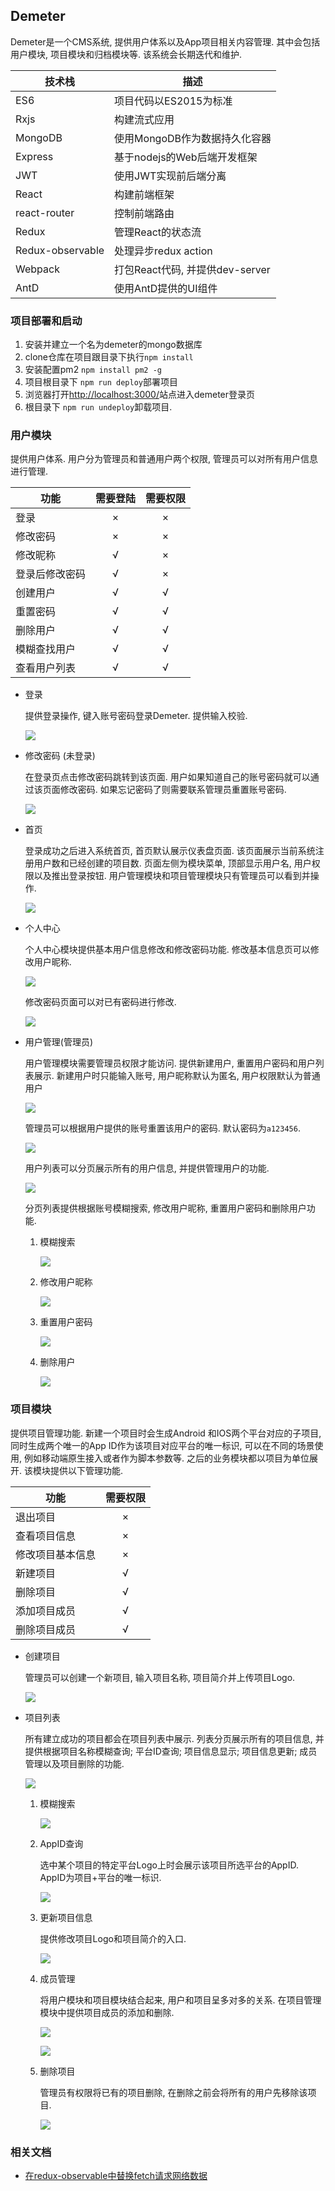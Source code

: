 Demeter
---

Demeter是一个CMS系统, 提供用户体系以及App项目相关内容管理. 其中会包括用户模块, 项目模块和归档模块等. 该系统会长期迭代和维护.

| 技术栈 | 描述 |
| --- | ---------- |
| ES6 | 项目代码以ES2015为标准 |
| Rxjs | 构建流式应用 |
| MongoDB | 使用MongoDB作为数据持久化容器 |
| Express | 基于nodejs的Web后端开发框架 |
| JWT | 使用JWT实现前后端分离 |
| React | 构建前端框架 |
| react-router | 控制前端路由 |
| Redux | 管理React的状态流 |
| Redux-observable | 处理异步redux action |
| Webpack | 打包React代码, 并提供dev-server |
| AntD | 使用AntD提供的UI组件 |

### 项目部署和启动

1. 安装并建立一个名为demeter的mongo数据库
2. clone仓库在项目跟目录下执行`npm install`
3. 安装配置pm2 `npm install pm2 -g`
4. 项目根目录下 `npm run deploy`部署项目
5. 浏览器打开[http://localhost:3000/](http://localhost:3000/)站点进入demeter登录页
6. 根目录下 `npm run undeploy`卸载项目.

### 用户模块

提供用户体系. 用户分为管理员和普通用户两个权限, 管理员可以对所有用户信息进行管理. 

| 功能 | 需要登陆 | 需要权限 |
| --- | :---: | :---: |
| 登录 | × | × |
| 修改密码 | × | × |
| 修改昵称 | √ | × |
| 登录后修改密码 | √ | × |
| 创建用户 | √ | √ |
| 重置密码 | √ | √ |
| 删除用户 | √ | √ |
| 模糊查找用户 | √ | √ |
| 查看用户列表 | √ | √ |

* 登录

	提供登录操作, 键入账号密码登录Demeter. 提供输入校验.

	![](http://od9tun44g.bkt.clouddn.com/demeter/login.png)
	
* 修改密码 (未登录)

	在登录页点击修改密码跳转到该页面. 用户如果知道自己的账号密码就可以通过该页面修改密码. 如果忘记密码了则需要联系管理员重置账号密码.
	
	![](http://od9tun44g.bkt.clouddn.com/demeter/modify_password.png)
	
* 首页

	登录成功之后进入系统首页, 首页默认展示仪表盘页面. 该页面展示当前系统注册用户数和已经创建的项目数. 页面左侧为模块菜单, 顶部显示用户名, 用户权限以及推出登录按钮. 用户管理模块和项目管理模块只有管理员可以看到并操作.
	
	![](http://od9tun44g.bkt.clouddn.com/demeter/dashboard.png)
	
* 个人中心

	个人中心模块提供基本用户信息修改和修改密码功能. 修改基本信息页可以修改用户昵称.
	
	![](http://od9tun44g.bkt.clouddn.com/demeter/user_center_modify_general_info.png)
	
	修改密码页面可以对已有密码进行修改.
	
	![](http://od9tun44g.bkt.clouddn.com/demeter/user_center_modify_password_login.png)
	
* 用户管理(管理员)

	用户管理模块需要管理员权限才能访问. 提供新建用户, 重置用户密码和用户列表展示. 新建用户时只能输入账号, 用户昵称默认为匿名, 用户权限默认为普通用户
	
	![](http://od9tun44g.bkt.clouddn.com/demeter/user_manager_create_user.png)
	
	管理员可以根据用户提供的账号重置该用户的密码. 默认密码为`a123456`.
	
	![](http://od9tun44g.bkt.clouddn.com/demeter/user_manager_reset_password.png)
	
	用户列表可以分页展示所有的用户信息, 并提供管理用户的功能.
	
	![](http://od9tun44g.bkt.clouddn.com/demeter/user_manager_user_list.png)
	
	分页列表提供根据账号模糊搜索, 修改用户昵称, 重置用户密码和删除用户功能.
	
	1. 模糊搜索
	
		![](http://od9tun44g.bkt.clouddn.com/demeter/user_manager_list_search.png)
	
	2. 修改用户昵称

		![](http://od9tun44g.bkt.clouddn.com/demeter/user_manager_list_modify_nickname.png)
		
	3. 重置用户密码

		![](http://od9tun44g.bkt.clouddn.com/demeter/user_manager_list_reset_password.png)
		
	4. 删除用户

		![](http://od9tun44g.bkt.clouddn.com/demeter/user_manager_list_delete_user.png)
	

### 项目模块

提供项目管理功能. 新建一个项目时会生成Android 和IOS两个平台对应的子项目, 同时生成两个唯一的App ID作为该项目对应平台的唯一标识, 可以在不同的场景使用, 例如移动端原生接入或者作为脚本参数等. 之后的业务模块都以项目为单位展开. 该模块提供以下管理功能.

| 功能 | 需要权限 |
| --- | :---: |
| 退出项目 | × |
| 查看项目信息 | × |
| 修改项目基本信息 | × |
| 新建项目 | √ |
| 删除项目 | √ |
| 添加项目成员 | √ |
| 删除项目成员 | √ |

* 创建项目

	管理员可以创建一个新项目, 输入项目名称, 项目简介并上传项目Logo.

	![](http://od9tun44g.bkt.clouddn.com/demeter/project_manager_create_project.png)
	
* 项目列表

	所有建立成功的项目都会在项目列表中展示. 列表分页展示所有的项目信息, 并提供根据项目名称模糊查询; 平台ID查询; 项目信息显示; 项目信息更新; 成员管理以及项目删除的功能.

	![](http://od9tun44g.bkt.clouddn.com/demeter/project_manager_project_list.png)
	
	1. 模糊搜索

		![](http://od9tun44g.bkt.clouddn.com/demeter/project_manager_list_search.png)
		
	2. AppID查询

		选中某个项目的特定平台Logo上时会展示该项目所选平台的AppID. AppID为项目+平台的唯一标识. 

		![](http://od9tun44g.bkt.clouddn.com/demeter/project_manager_list_platform_id.png)
		
	3. 更新项目信息

		提供修改项目Logo和项目简介的入口.
		
		![](http://od9tun44g.bkt.clouddn.com/demeter/project_manager_list_update_info.png)
		
	4. 成员管理

		将用户模块和项目模块结合起来, 用户和项目呈多对多的关系. 在项目管理模块中提供项目成员的添加和删除.
		
		![](http://od9tun44g.bkt.clouddn.com/demeter/project_manager_add_member.png)
		
		![](http://od9tun44g.bkt.clouddn.com/demeter/project_manager_delete_member.png)
		
	5. 删除项目

		管理员有权限将已有的项目删除, 在删除之前会将所有的用户先移除该项目.
		
		![](http://od9tun44g.bkt.clouddn.com/demeter/project_manager_delete_project.png)


### 相关文档

* [在redux-observable中替换fetch请求网络数据](http://blog.csdn.net/l2show/article/details/77444082)

